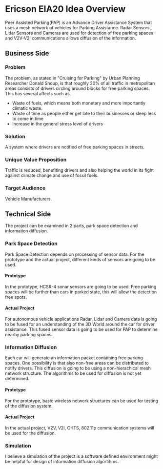 # Ericson EIA20 Idea Overview

Peer Assisted Parking(PAP) is an Advance Driver Assistance System that uses a mesh network of vehicles for Parking Assistance. Radar Sensors, Lidar Sensors and Cameras are used for detection of free parking spaces and V2V-V2I communications allows diffusion of the information.

## Business Side

### Problem

The problem, as stated in "Cruising for Parking" by Urban Planning Researcher Donald Shoup, is that roughly 30% of all traffic in metropolitan areas consists of drivers circling around blocks for free parking spaces. This has several affects such as,

- Waste of fuels, which means both monetary and more importantly climatic waste.
- Waste of time as people either get late to their businesses or sleep less to come in time
- Increase in the general stress level of drivers

### Solution

A system where drivers are notified of free parking spaces in streets.

### Unique Value Proposition

Traffic is reduced, benefiting drivers and also helping the world in its fight against climate change and use of fossil fuels.

### Target Audience

Vehicle Manufacturers.

## Technical Side

The project can be examined in 2 parts, park space detection and information diffusion.

### Park Space Detection

Park Space Detection depends on processing of sensor data. For the prototype and the actual project, different kinds of sensors are going to be used.

#### Prototype

In the prototype, HCSR-4 sonar sensors are going to be used. Free parking spaces will be further than cars in parked state, this will allow the detection free spots.

#### Actual Project

For autonomous vehicle applications Radar, Lidar and Camera data is going to be fused for an understanding of the 3D World around the car for driver assistance. This fused sensor data is going to be used for PAP to determine nearby parking spaces.

### Information Diffusion

Each car will generate an information packet containing free parking spaces. One possibility is that also non-free areas can be distributed to notify drivers. This diffusion is going to be using a non-hierachical mesh network structure. The algorithms to be used for diffusion is not yet determined.

#### Prototype

For the prototype, basic wireless network structures can be used for testing of the diffusion system.

#### Actual Project

In the actual project, V2V, V2I, C-ITS, 802.11p communication systems will be used for the diffusion.

### Simulation

I believe a simulation of the project is a software defined environment might be helpful for design of information diffusion algortihms.
